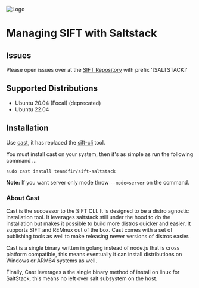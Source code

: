 ![Logo](https://images.contentstack.io/v3/assets/blt36c2e63521272fdc/blt3e371eacc79a3ca4/60a5393fe2db156d00f0b8ab/400x460_DFIR_SIFT.jpg)

# Managing SIFT with Saltstack

## Issues

Please open issues over at the [SIFT Repository](https://github.com/sans-dfir/sift/issues/new?title=[SALTSTACK]%20-) with prefix '[SALTSTACK]'

## Supported Distributions

* Ubuntu 20.04 (Focal) (deprecated)
* Ubuntu 22.04

## Installation

Use [cast](https://github.com/ekristen/case), it has replaced the [sift-cli](https://github.com/sans-dfir/sift-cli) tool.

You must install cast on your system, then it's as simple as run the following command ...

```console
sudo cast install teamdfir/sift-saltstack
```

**Note:** If you want server only mode throw `--mode=server` on the command.

### About Cast

Cast is the successor to the SIFT CLI. It is designed to be a distro agnostic installation tool. It leverages saltstack still under the hood to do the installation but makes it possible to build more distros quicker and easier. It supports SIFT and REMnux out of the box. Cast comes with a set of publishing tools as well to make releasing newer versions of distros easier.

Cast is a single binary written in golang instead of node.js that is cross platform compatible, this means eventually it can install distributions on Windows or ARM64 systems as well.

Finally, Cast leverages a the single binary method of install on linux for SaltStack, this means no left over salt subsystem on the host.
